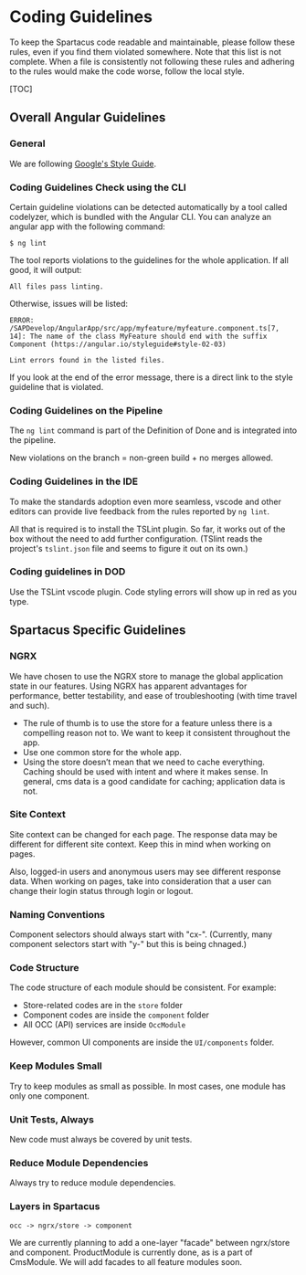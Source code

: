 # Coding Guidelines

To keep the Spartacus code readable and maintainable, please follow these rules, even if you find them violated somewhere. Note that this list is not complete.
When a file is consistently not following these rules and adhering to the rules would make the code worse, follow the local style.

[TOC]

## Overall Angular Guidelines

### General

We are following [Google's Style Guide](https://angular.io/guide/styleguide).

### Coding Guidelines Check using the CLI

Certain guideline violations can be detected automatically by a tool called codelyzer, which is bundled with the Angular CLI. You can analyze an angular app with the following command:

```
$ ng lint
```


The tool reports violations to the guidelines for the whole application.  If all good, it will output:

```
All files pass linting.
```

Otherwise, issues will be listed:

```
ERROR: /SAPDevelop/AngularApp/src/app/myfeature/myfeature.component.ts[7, 14]: The name of the class MyFeature should end with the suffix Component (https://angular.io/styleguide#style-02-03)

Lint errors found in the listed files.
```


If you look at the end of the error message, there is a direct link to the style guideline that is violated.

### Coding Guidelines on the Pipeline

The  `ng lint` command is part of the Definition of Done and is integrated into the pipeline. 

New violations on the branch = non-green build + no merges allowed.

### Coding Guidelines in the IDE

To make the standards adoption even more seamless, vscode and other editors can provide live feedback from the rules reported by `ng lint`.

All that is required is to install the TSLint plugin. So far, it works out of the box without the need to add further configuration. (TSlint reads the project's `tslint.json` file and seems to figure it out on its own.)

### Coding guidelines in DOD

Use the TSLint vscode plugin. Code styling errors will show up in red as you type.



## Spartacus Specific Guidelines

### NGRX

We have chosen to use the NGRX store to manage the global application state in our features. Using NGRX has apparent advantages for performance, better testability, and ease of troubleshooting (with time travel and such).

- The rule of thumb is to use the store for a feature unless there is a compelling reason not to.  We want to keep it consistent throughout the app.
- Use one common store for the whole app.
- Using the store doesn’t mean that we need to cache everything.  Caching should be used with intent and where it makes sense.  In general, cms data is a good candidate for caching; application data is not.

### Site Context

Site context can be changed for each page. The response data may be different for different site context. Keep this in mind when working on pages.

Also, logged-in users and anonymous users may see different response data. When working on pages, take into consideration that a user can change their login status through login or logout.

### Naming Conventions

Component selectors should always start with "cx-". (Currently, many component selectors start with "y-" but this is being chnaged.)

### Code Structure

The code structure of each module should be consistent. For example:

- Store-related codes are in the `store` folder
- Component codes are inside the `component` folder
- All OCC (API) services are inside `OccModule`

However, common UI components are inside the `UI/components` folder.

### Keep Modules Small

Try to keep modules as small as possible. In most cases, one module has only one component.

### Unit Tests, Always

New code must always be covered by unit tests.

### Reduce Module Dependencies

Always try to reduce module dependencies.

### Layers in Spartacus

`occ -> ngrx/store -> component`

We are currently planning to add a one-layer "facade" between ngrx/store and component. ProductModule is currently done, as is a part of CmsModule. We will add facades to all feature modules soon.